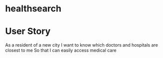 # healthsearch

# User Story

As a resident of a new city
I want to know which doctors and hospitals are closest to me
So that I can easily access medical care
